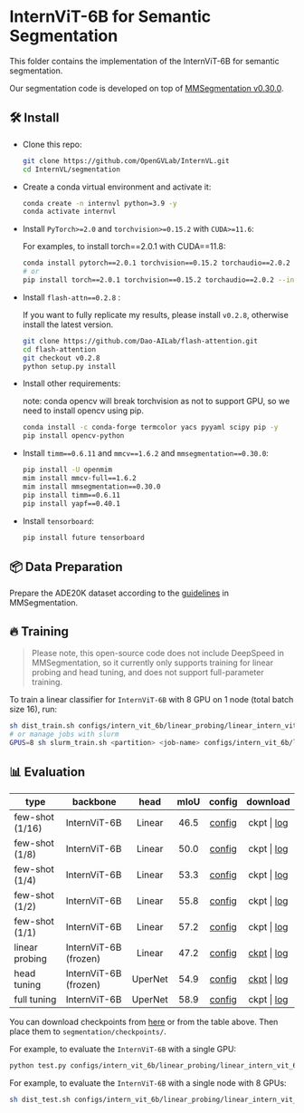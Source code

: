 # InternViT-6B for Semantic Segmentation

This folder contains the implementation of the InternViT-6B for semantic segmentation.

Our segmentation code is developed on top of [MMSegmentation v0.30.0](https://github.com/open-mmlab/mmsegmentation/tree/v0.30.0).

## 🛠️ Install

- Clone this repo:

  ```bash
  git clone https://github.com/OpenGVLab/InternVL.git
  cd InternVL/segmentation
  ```

- Create a conda virtual environment and activate it:

  ```bash
  conda create -n internvl python=3.9 -y
  conda activate internvl
  ```

- Install `PyTorch>=2.0` and `torchvision>=0.15.2` with `CUDA>=11.6`:

  For examples, to install torch==2.0.1 with CUDA==11.8:

  ```bash
  conda install pytorch==2.0.1 torchvision==0.15.2 torchaudio==2.0.2 pytorch-cuda=11.8 -c pytorch -c nvidia
  # or
  pip install torch==2.0.1 torchvision==0.15.2 torchaudio==2.0.2 --index-url https://download.pytorch.org/whl/cu118
  ```

- Install `flash-attn==0.2.8` :

  If you want to fully replicate my results, please install `v0.2.8`, otherwise install the latest version.

  ```bash
  git clone https://github.com/Dao-AILab/flash-attention.git
  cd flash-attention
  git checkout v0.2.8
  python setup.py install
  ```

- Install other requirements:

  note: conda opencv will break torchvision as not to support GPU, so we need to install opencv using pip.

  ```bash
  conda install -c conda-forge termcolor yacs pyyaml scipy pip -y
  pip install opencv-python
  ```

- Install `timm==0.6.11` and `mmcv==1.6.2` and `mmsegmentation==0.30.0`:

  ```bash
  pip install -U openmim
  mim install mmcv-full==1.6.2
  mim install mmsegmentation==0.30.0
  pip install timm==0.6.11
  pip install yapf==0.40.1
  ```

- Install `tensorboard`:

  ```bash
  pip install future tensorboard
  ```

## 📦 Data Preparation

Prepare the ADE20K dataset according to the [guidelines](https://github.com/open-mmlab/mmsegmentation/blob/master/docs/en/dataset_prepare.md#prepare-datasets) in MMSegmentation.

## 🔥 Training

> Please note, this open-source code does not include DeepSpeed in MMSegmentation, so it currently only supports training for linear probing and head tuning, and does not support full-parameter training.

To train a linear classifier for `InternViT-6B` with 8 GPU on 1 node (total batch size 16), run:

```bash
sh dist_train.sh configs/intern_vit_6b/linear_probing/linear_intern_vit_6b_504_80k_ade20k_bs16_lr4e-5_frozen.py 8
# or manage jobs with slurm
GPUS=8 sh slurm_train.sh <partition> <job-name> configs/intern_vit_6b/linear_probing/linear_intern_vit_6b_504_80k_ade20k_bs16_lr4e-5_frozen.py
```

## 📊 Evaluation

| type            | backbone              |  head   | mIoU |                                                   config                                                   |                                                                                                                      download                                                                                                                       |
| --------------- | --------------------- | :-----: | :--: | :--------------------------------------------------------------------------------------------------------: | :-------------------------------------------------------------------------------------------------------------------------------------------------------------------------------------------------------------------------------------------------: |
| few-shot (1/16) | InternViT-6B          | Linear  | 46.5 |     [config](./configs/intern_vit_6b/few_shot/linear_intern_vit_6b_504_5k_ade20k_bs16_lr4e-5_1of16.py)     |                                                             ckpt \| [log](https://huggingface.co/OpenGVLab/InternVL/raw/main/linear_intern_vit_6b_504_5k_ade20k_bs16_lr4e-5_1of16.log)                                                              |
| few-shot (1/8)  | InternViT-6B          | Linear  | 50.0 |     [config](./configs/intern_vit_6b/few_shot/linear_intern_vit_6b_504_10k_ade20k_bs16_lr4e-5_1of8.py)     |                                                             ckpt \| [log](https://huggingface.co/OpenGVLab/InternVL/raw/main/linear_intern_vit_6b_504_10k_ade20k_bs16_lr4e-5_1of8.log)                                                              |
| few-shot (1/4)  | InternViT-6B          | Linear  | 53.3 |     [config](./configs/intern_vit_6b/few_shot/linear_intern_vit_6b_504_20k_ade20k_bs16_lr4e-5_1of4.py)     |                                                             ckpt \| [log](https://huggingface.co/OpenGVLab/InternVL/raw/main/linear_intern_vit_6b_504_20k_ade20k_bs16_lr4e-5_1of4.log)                                                              |
| few-shot (1/2)  | InternViT-6B          | Linear  | 55.8 |     [config](./configs/intern_vit_6b/few_shot/linear_intern_vit_6b_504_40k_ade20k_bs16_lr4e-5_1of2.py)     |                                                             ckpt \| [log](https://huggingface.co/OpenGVLab/InternVL/raw/main/linear_intern_vit_6b_504_40k_ade20k_bs16_lr4e-5_1of2.log)                                                              |
| few-shot (1/1)  | InternViT-6B          | Linear  | 57.2 |     [config](./configs/intern_vit_6b/few_shot/linear_intern_vit_6b_504_80k_ade20k_bs16_lr4e-5_1of1.py)     |                                                             ckpt \| [log](https://huggingface.co/OpenGVLab/InternVL/raw/main/linear_intern_vit_6b_504_80k_ade20k_bs16_lr4e-5_1of1.log)                                                              |
| linear probing  | InternViT-6B (frozen) | Linear  | 47.2 | [config](./configs/intern_vit_6b/linear_probing/linear_intern_vit_6b_504_80k_ade20k_bs16_lr4e-5_frozen.py) |  [ckpt](https://huggingface.co/OpenGVLab/InternVL/resolve/main/linear_intern_vit_6b_504_80k_ade20k_bs16_lr4e-5_frozen.pth) \| [log](https://huggingface.co/OpenGVLab/InternVL/raw/main/linear_intern_vit_6b_504_80k_ade20k_bs16_lr4e-5_frozen.log)  |
| head tuning     | InternViT-6B (frozen) | UperNet | 54.9 |  [config](./configs/intern_vit_6b/head_tuning/upernet_intern_vit_6b_504_80k_ade20k_bs16_lr4e-5_frozen.py)  | [ckpt](https://huggingface.co/OpenGVLab/InternVL/resolve/main/upernet_intern_vit_6b_504_80k_ade20k_bs16_lr4e-5_frozen.pth) \| [log](https://huggingface.co/OpenGVLab/InternVL/raw/main/upernet_intern_vit_6b_504_80k_ade20k_bs16_lr4e-5_frozen.log) |
| full tuning     | InternViT-6B          | UperNet | 58.9 |     [config](./configs/intern_vit_6b/full_tuning/upernet_intern_vit_6b_504_80k_ade20k_bs16_lr4e-5.py)      |                                                               ckpt \| [log](https://huggingface.co/OpenGVLab/InternVL/raw/main/upernet_intern_vit_6b_504_80k_ade20k_bs16_lr4e-5.log)                                                                |

You can download checkpoints from [here](https://huggingface.co/OpenGVLab/InternVL/tree/main) or from the table above. Then place them to `segmentation/checkpoints/`.

For example, to evaluate the `InternViT-6B` with a single GPU:

```bash
python test.py configs/intern_vit_6b/linear_probing/linear_intern_vit_6b_504_80k_ade20k_bs16_lr4e-5_frozen.py checkpoints/linear_intern_vit_6b_504_80k_ade20k_bs16_lr4e-5_frozen.pth --eval mIoU
```

For example, to evaluate the `InternViT-6B` with a single node with 8 GPUs:

```bash
sh dist_test.sh configs/intern_vit_6b/linear_probing/linear_intern_vit_6b_504_80k_ade20k_bs16_lr4e-5_frozen.py checkpoints/linear_intern_vit_6b_504_80k_ade20k_bs16_lr4e-5_frozen.pth 8 --eval mIoU
```
